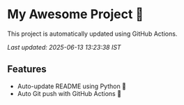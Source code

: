 # My Awesome Project 🚀

This project is automatically updated using GitHub Actions.

_Last updated: 2025-06-13 13:23:38 IST_

## Features
- Auto-update README using Python 🐍
- Auto Git push with GitHub Actions 🤖
